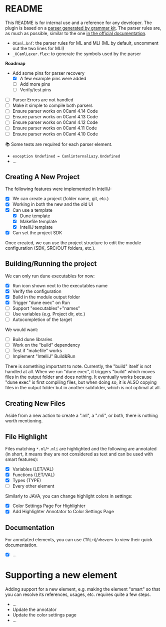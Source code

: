 # README

This README is for internal use and a reference for any developer. The plugin is based on a [parser generated by grammar kit](https://github.com/JetBrains/Grammar-Kit). The parser rules are, as much as possible, similar to the one [in the official documentation]( https://v2.ocaml.org/manual/lex.html).

* `OCaml.bnf`: the parser rules for ML and MLI (ML by default, uncomment out the two lines for MLI)
* `_OCamlLexer.flex`: to generate the symbols used by the parser

**Roadmap**

* Add some pins for parser recovery
  * [x] A few example pins were added
  * [ ] Add more pins
  * [ ] Verify/test pins
* [ ] Parser Errors are not handled
* [ ] Make it simple to compile both parsers
* [ ] Ensure parser works on 0Caml 4.14 Code
* [ ] Ensure parser works on 0Caml 4.13 Code
* [ ] Ensure parser works on 0Caml 4.12 Code
* [ ] Ensure parser works on 0Caml 4.11 Code
* [ ] Ensure parser works on 0Caml 4.10 Code

📚 Some tests are required for each parser element.

* `exception Undefined = CamlinternalLazy.Undefined`
* ...

## Creating A New Project

The following features were implemented in IntelliJ:

* [x] We can create a project (folder name, git, etc.)
* [x] Working in both the new and the old UI
* [x] Can use a template
  * [x] Dune template
  * [x] Makefile template
  * [x] IntelliJ template
* [x] Can set the project SDK

Once created, we can use the project structure to edit the module configuration (SDK, SRC/OUT folders, etc.).

## Building/Running the project

We can only run dune executables for now:

* [x] Run icon shown next to the executables name
* [x] Verify the configuration
* [x] Build in the module output folder
* [x] Trigger "dune exec" on Run
* [ ] Support "executables"+"names"
* [ ] Use variables (e.g. Project dir, etc.)
* [ ] Autocompletion of the target

We would want:

* [ ] Build dune libraries
* [ ] Work on the "build" dependency
* [ ] Test if "makefile" works
* [ ] Implement "IntelliJ" Build&Run

There is something important to note. Currently, the "build" itself is not handled at all. When we run "dune exec", it triggers "build" which moves files in the output folder and does nothing. It eventually works because "dune exec" is first compiling files, but when doing so, it is ALSO copying files in the output folder but in another subfolder, which is not optimal at all.

## Creating New Files

Aside from a new action to create a ".ml", a ".mli", or both, there is nothing worth mentioning.

## File Highlight

Files matching `*.ml`/`*.mli` are highlighted and the following are annotated (in short, it means they are not considered as text and can be used with smart features):

* [x] Variables (LET/VAL)
* [x] Functions (LET/VAL)
* [x] Types (TYPE)
* [ ] Every other element

Similarly to JAVA, you can change highlight colors in settings:

* [X] Color Settings Page For Highlighter
* [x] Add Highlighter Annotator to Color Settings Page

## Documentation

For annotated elements, you can use `CTRL+Q`/`<hover>` to view their quick documentation. 

* [x] ...

# Supporting a new element

Adding support for a new element, e.g. making the element "smart" so that you can resolve its references, usages, etc. requires quite a few steps.

* ...
* Update the annotator
* Update the color settings page
* ...
